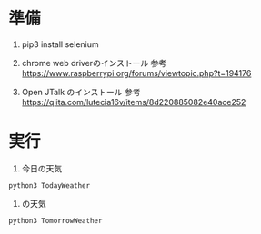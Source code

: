 # 準備
1. pip3 install selenium

1. chrome web driverのインストール
	参考
	https://www.raspberrypi.org/forums/viewtopic.php?t=194176
	

1. Open JTalk のインストール
	参考
	https://qiita.com/lutecia16v/items/8d220885082e40ace252



# 実行
1. 今日の天気
```
python3 TodayWeather
```
 
1. の天気
```
python3 TomorrowWeather
```
 
